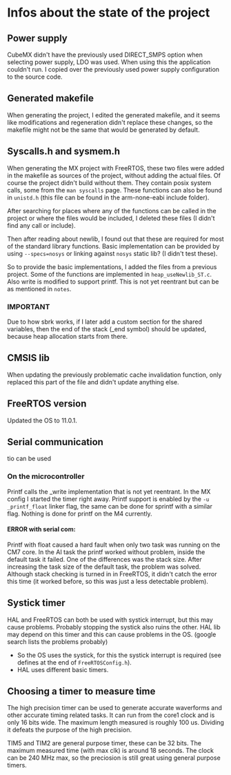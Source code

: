 # Infos about the state of the project

## Power supply

CubeMX didn't have the previously used DIRECT_SMPS option when selecting power supply, LDO was used. When using this the application couldn't run. I copied over the previously used power supply configuration to the source code.

## Generated makefile

When generating the project, I edited the generated makefile, and it seems like modifications and regeneration didn't replace these changes, so the makefile might not be the same that would be generated by default.

## Syscalls.h and sysmem.h

When generating the MX project with FreeRTOS, these two files were added in the makefile as sources of the project, without adding the actual files. Of course the project didn't build without them. They contain posix system calls, some from the `man syscalls` page. These functions can also be found in `unistd.h` (this file can be found in the arm-none-eabi include folder).

After searching for places where any of the functions can be called in the project or where the files would be included, I deleted these files (I didn't find any call or include).

Then after reading about newlib, I found out that these are required for most of the standard library functions. Basic implementation can be provided by using `--specs=nosys` or linking against `nosys` static lib? (I didn't test these).

So to provide the basic implementations, I added the files from a previous project. Some of the functions are implemented in `heap_useNewlib_ST.c`. Also write is modified to support printf. This is not yet reentrant but can be as mentioned in `notes`.

### IMPORTANT

Due to how sbrk works, if I later add a custom section for the shared variables, then the end of the stack (_end symbol) should be updated, because heap allocation starts from there.

## CMSIS lib

When updating the previously problematic cache invalidation function, only replaced this part of the file and didn't update anything else.

## FreeRTOS version

Updated the OS to 11.0.1.

## Serial communication

tio can be used

### On the microcontroller

Printf calls the _write implementation that is not yet reentrant. In the MX config I started the timer right away. Printf support is enabled by the `-u _printf_float` linker flag, the same can be done for sprintf with a similar flag. Nothing is done for printf on the M4 currently.

#### ERROR with serial com:

Printf with float caused a hard fault when only two task was running on the CM7 core. In the AI task the printf worked without problem, inside the default task it failed. One of the differences was the stack size. After increasing the task size of the default task, the problem was solved. Although stack checking is turned in in FreeRTOS, it didn't catch the error this time (it worked before, so this was just a less detectable problem).

## Systick timer

HAL and FreeRTOS can both be used with systick interrupt, but this may cause problems. Probably stopping the systick also ruins the other. HAL lib may depend on this timer and this can cause problems in the OS. (google search lists the problems probably)

* So the OS uses the systick, for this the systick interrupt is required (see defines at the end of `FreeRTOSConfig.h`).
* HAL uses different basic timers.

## Choosing a timer to measure time

The high precision timer can be used to generate accurate waverforms and other accurate timing related tasks. It can run from the core1 clock and is only 16 bits wide. The maximum length measured is roughly 100 us. Dividing it defeats the purpose of the high precision.

TIM5 and TIM2 are general purpose timer, these can be 32 bits. The maximum measured time (with max clk) is around 18 seconds. The clock can be 240 MHz max, so the preciosion is still great using general purpose timers.
